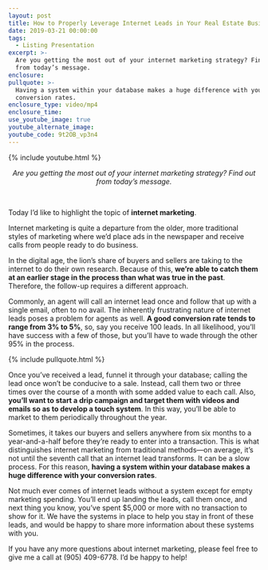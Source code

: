 ```yaml
---
layout: post
title: How to Properly Leverage Internet Leads in Your Real Estate Business
date: 2019-03-21 00:00:00
tags:
  - Listing Presentation
excerpt: >-
  Are you getting the most out of your internet marketing strategy? Find out
  from today’s message.
enclosure:
pullquote: >-
  Having a system within your database makes a huge difference with your
  conversion rates.
enclosure_type: video/mp4
enclosure_time:
use_youtube_image: true
youtube_alternate_image:
youtube_code: 9t2OB_vp3n4
---
```


{% include youtube.html %}

<center><em>Are you getting the most out of your internet marketing strategy? Find out from today&rsquo;s message.</em></center>

&nbsp;

Today I’d like to highlight the topic of **internet marketing**.

Internet marketing is quite a departure from the older, more traditional styles of marketing where we’d place ads in the newspaper and receive calls from people ready to do business.

In the digital age, the lion’s share of buyers and sellers are taking to the internet to do their own research. Because of this, **we’re able to catch them at an earlier stage in the process than what was true in the past**. Therefore, the follow-up requires a different approach.

Commonly, an agent will call an internet lead once and follow that up with a single email, often to no avail. The inherently frustrating nature of internet leads poses a problem for agents as well. **A good conversion rate tends to range from 3% to 5%**, so, say you receive 100 leads. In all likelihood, you’ll have success with a few of those, but you’ll have to wade through the other 95% in the process.

{% include pullquote.html %}

Once you’ve received a lead, funnel it through your database; calling the lead once won’t be conducive to a sale. Instead, call them two or three times over the course of a month with some added value to each call. Also, **you’ll want to start a drip campaign and target them with videos and emails so as to develop a touch system**. In this way, you’ll be able to market to them periodically throughout the year.

Sometimes, it takes our buyers and sellers anywhere from six months to a year-and-a-half before they’re ready to enter into a transaction. This is what distinguishes internet marketing from traditional methods—on average, it’s not until the seventh call that an internet lead transforms. It can be a slow process. For this reason, **having a system within your database makes a huge difference with your conversion rates**.

Not much ever comes of internet leads without a system except for empty marketing spending. You’ll end up landing the leads, call them once, and next thing you know, you’ve spent $5,000 or more with no transaction to show for it. We have the systems in place to help you stay in front of these leads, and would be happy to share more information about these systems with you.

If you have any more questions about internet marketing, please feel free to give me a call at (905) 409-6778. I’d be happy to help!